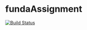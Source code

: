# fundaAssignment
[![Build Status](https://dev.azure.com/fawques/fundaAssignment/_apis/build/status/vguzmanp.fundaAssignment?branchName=master)](https://dev.azure.com/fawques/fundaAssignment/_build/latest?definitionId=1&branchName=master)